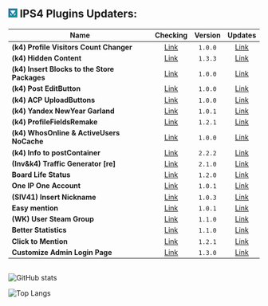 ## ![IPS](https://github.com/byIx/byIx/blob/main/ic.jpg) IPS4 Plugins Updaters:

| Name                                            | Checking                                | Version | Updates                                                                       |
| ----------------------------------------------- |:---------------------------------------:|:-------:|:-----------------------------------------------------------------------------:|
| **(k4) Profile Visitors Count Changer**         | [Link](https://github.com/byIx/pvc)     | `1.0.0` | [Link](https://ipbmafia.ru/files/file/2680-k4-profile-visitors-count)         |
| **(k4) Hidden Content**                         | [Link](https://github.com/byIx/hide)    | `1.3.3` | [Link](https://ipbmafia.ru/files/file/2679-k4-hidden-content)                 |
| **(k4) Insert Blocks to the Store Packages**    | [Link](https://github.com/byIx/ibsp)    | `1.0.0` | [Link](https://ipbmafia.ru/files/file/111)                                    |
| **(k4) Post EditButton**                        | [Link](https://github.com/byIx/posteb)  | `1.0.0` | [Link](https://ipbmafia.ru/files/file/2629-k4-post-editbutton)                |
| **(k4) ACP UploadButtons**                      | [Link](https://github.com/byIx/acpub)   | `1.0.0` | [Link](https://ipbmafia.ru/files/file/2628-k4-acp-uploadbuttons)              |
| **(k4) Yandex NewYear Garland**                 | [Link](https://github.com/byIx/ynyg)    | `1.0.1` | [Link](https://ipbmafia.ru/files/file/2614-k4-yandex-newyear-garland)         |
| **(k4) ProfileFieldsRemake**                    | [Link](https://github.com/byIx/pfr)     | `1.2.1` | [Link](https://ipbmafia.ru/files/file/2597-k4-profilefieldsremake)            |
| **(k4) WhosOnline & ActiveUsers NoCache**       | [Link](https://github.com/byIx)         | `1.0.0` | [Link](https://ipbmafia.ru/files/file/2528-k4-whosonline-activeusers-nocache) |
| **(k4) Info to postContainer**                  | [Link](https://github.com/byIx/ipc)     | `2.2.2` | [Link](https://ipbmafia.ru/files/file/2491-k4-info-to-postcontainer)          |
| **(Inv&k4) Traffic Generator [re]**             | [Link](https://github.com/byIx/tgen)    | `2.1.0` | [Link](https://ipbmafia.ru/files/file/2681-invk4-traffic-generator-re)        |
| **Board Life Status**                           | [Link](https://github.com/byIx/blstatus)| `1.2.0` | [Link](https://ipbmafia.ru/files/file/2171-board-life-status-111)             |
| **One IP One Account**                          | [Link](https://github.com/byIx/oneip)   | `1.0.1` | [Link](https://github.com/byIx/oneip/releases)                                |
| **(SIV41) Insert Nickname**                     | [Link](https://github.com/byIx/insname) | `1.0.3` | [Link](https://ipbmafia.ru/topic/15373-siv41-insert-nickname-102)             |
| **Easy mention**                                | [Link](https://github.com/byIx/easym)   | `1.0.1` | [Link](https://ipbmafia.ru/files/file/2176-easy-mention-101)                  |
| **(WK) User Steam Group**                       | [Link](https://github.com/byIx/usg)     | `1.1.0` | [Link](https://ipbmafia.ru/files/file/2599-wk-user-steam-group)               |
| **Better Statistics**                           | [Link](https://github.com/byIx/bstats)  | `1.1.0` | [Link](https://ipbmafia.ru/files/file/2499-better-statistics)                 |
| **Click to Mention**                            | [Link](https://github.com/byIx/click)   | `1.2.1` | [Link](https://ipbmafia.ru/files/file/2490-click-to-mention)                  |
| **Customize Admin Login Page**                  | [Link](https://github.com/byIx/calp)    | `1.3.0` | [Link](https://ipbmafia.ru/files/file/2492-customize-admin-login-page)        |

##

![GitHub stats](https://github-readme-stats.vercel.app/api?username=byIx&count_private=true&include_all_commits=true&show_icons=true&theme=radical&border_color=141321&text_color=ADBAC3&icon_color=00FF4D)

![Top Langs](https://github-readme-stats.vercel.app/api/top-langs/?username=byIx&count_private=true&bg_color=141321&border_color=141321&text_color=ADBAC3)
